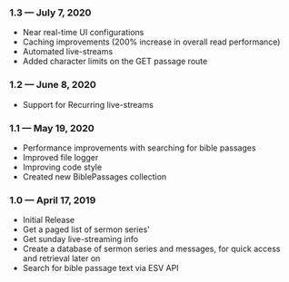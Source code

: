 ### 1.3  —  July 7, 2020
- Near real-time UI configurations
- Caching improvements (200% increase in overall read performance)
- Automated live-streams
- Added character limits on the GET passage route

### 1.2  —  June 8, 2020
- Support for Recurring live-streams

### 1.1  —  May 19, 2020
- Performance improvements with searching for bible passages
- Improved file logger
- Improving code style
- Created new BiblePassages collection

### 1.0  —  April 17, 2019
- Initial Release
- Get a paged list of sermon series'
- Get sunday live-streaming info
- Create a database of sermon series and messages, for quick access and retrieval later on
- Search for bible passage text via ESV API
